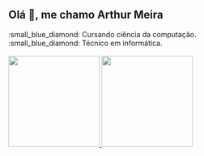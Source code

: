 <h2>Olá 👋, me chamo Arthur Meira</h2>
:small_blue_diamond: Cursando ciência da computação.
<br>
:small_blue_diamond: Técnico em informática.
<br><br>
<div>
<a href="https://github.com/arthurmeira">
<img height="180em" src="https://github-readme-stats.vercel.app/api?username=arthurmeira&show_icons=true&theme=light&include_all_commits=true&count_private=true"/>
<img height="180em" src="https://github-readme-stats.vercel.app/api/top-langs/?username=arthurmeira&layout=compact&langs_count=7&theme=light"/>
</div>
